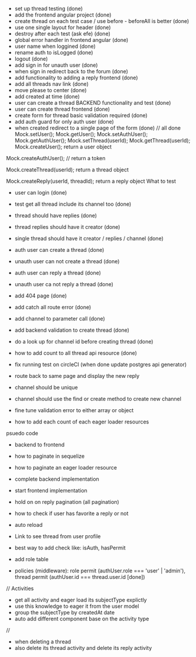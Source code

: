 - set up thread testing (done)
- add the frontend angular project (done)
- create thread on each test case / use before - beforeAll is better (done)
- use one single layout for header (done)
- destroy after each test (ask efe) (done)
- global error handler in frontend angular (done)
- user name when loggined (done)
- rename auth to isLogged (done)
- logout (done)
- add sign in for unauth user (done)
- when sign in redirect back to the forum (done)
- add functionality to adding a reply frontend (done)
- add all threads nav link (done)
- move please to center (done)
- add created at time (done)
- user can create a thread BACKEND functionality and test (done)
- user can create thread frontend (done)
- create form for thread basic validation required (done)
- add auth guard for only auth user (done)
- when created redirect to a single page of the form (done)
// all done
Mock.setUser(); Mock.getUser();
Mock.setAuthUser(); Mock.getAuthUser();
Mock.setThread(userId); Mock.getThread(userId);
Mock.createUser(); return a user object

Mock.createAuthUser(); // return a token

Mock.createThread(userId); return a thread object

Mock.createReply(userId, threadId); return a reply object
What to test
- user can login (done)
- test get all thread include its channel too (done)
- thread should have replies (done)
- thread replies should have it creator (done)
- single thread should have it creator / replies / channel (done)
- auth user can create a thread (done)
- unauth user can not create a thread (done)
- auth user can reply a thread (done)
- unauth user ca not reply a thread (done)
- add 404 page (done)
- add catch all route error (done)
- add channel to parameter call (done)
- add backend validation to create thread (done)
- do a look up for channel id before creating thread (done)
- how to add count to all thread api resource (done)

- fix running test on circleCI (when done update postgres api generator)
- route back to same page and display the new reply
- channel should be unique
- channel should use the find or create method to create new channel
- fine tune validation error to either array or object

- how to add each count of each eager loader resources

psuedo code
- backend to frontend
- how to paginate in sequelize
- how to paginate an eager loader resource
- complete backend implementation
- start frontend implementation
- hold on on reply pagination (all pagination)

- how to check if user has favorite a reply or not
- auto reload
- Link to see thread from user profile
- best way to add check like: isAuth, hasPermit
- add role table
- policies (middleware): role permit (authUser.role === 'user' | 'admin'), 
thread permit (authUser.id === thread.user.id [done])


// Activities
- get all activity and eager load its subjectType explictly
- use this knowledge to eager it from the user model
- group the subjectType by createdAt date
- auto add different component base on the activity type

//
- when deleting a thread
- also delete its thread activity and delete its reply activity